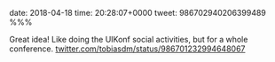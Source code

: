 date: 2018-04-18
time: 20:28:07+0000
tweet: 986702940206399489
%%%

Great idea! Like doing the UIKonf social activities, but for a whole conference. [twitter.com/tobiasdm/status/986701232994648067](https://twitter.com/tobiasdm/status/986701232994648067)
